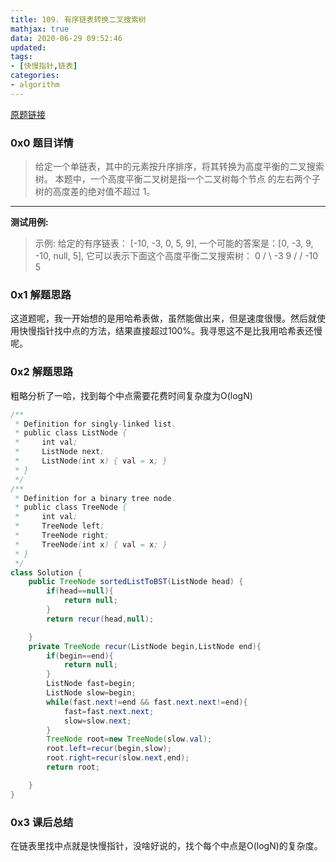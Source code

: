 ```yaml
---
title: 109. 有序链表转换二叉搜索树
mathjax: true
data: 2020-06-29 09:52:46
updated:
tags:
- [快慢指针,链表]
categories:
- algorithm
---
```

[原题链接](https://leetcode-cn.com/problems/convert-sorted-list-to-binary-search-tree/)

### 0x0 题目详情

>给定一个单链表，其中的元素按升序排序，将其转换为高度平衡的二叉搜索树。
本题中，一个高度平衡二叉树是指一个二叉树每个节点 的左右两个子树的高度差的绝对值不超过 1。

---

**测试用例:**

>示例:
给定的有序链表： [-10, -3, 0, 5, 9],
一个可能的答案是：[0, -3, 9, -10, null, 5], 它可以表示下面这个高度平衡二叉搜索树：
      0
     /  \\
   -3   9
   /    /
 -10  5

### 0x1 解题思路

这道题呢，我一开始想的是用哈希表做，虽然能做出来，但是速度很慢。然后就使用快慢指针找中点的方法，结果直接超过100%。我寻思这不是比我用哈希表还慢呢。

### 0x2 解题思路

粗略分析了一哈，找到每个中点需要花费时间复杂度为O(logN)

``` java
/**
 * Definition for singly-linked list.
 * public class ListNode {
 *     int val;
 *     ListNode next;
 *     ListNode(int x) { val = x; }
 * }
 */
/**
 * Definition for a binary tree node.
 * public class TreeNode {
 *     int val;
 *     TreeNode left;
 *     TreeNode right;
 *     TreeNode(int x) { val = x; }
 * }
 */
class Solution {
    public TreeNode sortedListToBST(ListNode head) {
        if(head==null){
            return null;
        }
        return recur(head,null);

    }
    private TreeNode recur(ListNode begin,ListNode end){
        if(begin==end){
            return null;
        }
        ListNode fast=begin;
        ListNode slow=begin;
        while(fast.next!=end && fast.next.next!=end){
            fast=fast.next.next;
            slow=slow.next;
        }
        TreeNode root=new TreeNode(slow.val);
        root.left=recur(begin,slow);
        root.right=recur(slow.next,end);
        return root;

    }
}
```

### 0x3 课后总结

在链表里找中点就是快慢指针，没啥好说的，找个每个中点是O(logN)的复杂度。